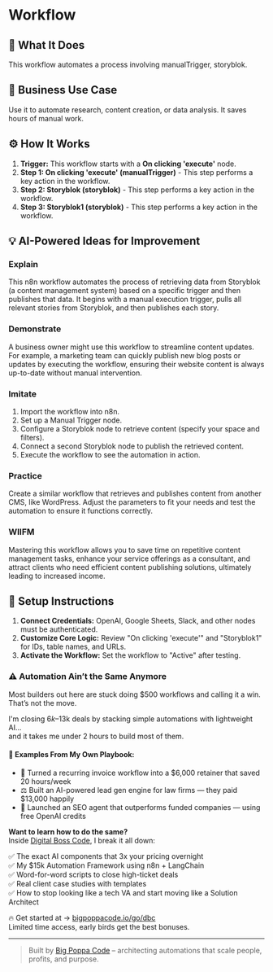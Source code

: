 # Workflow

## 🚀 What It Does
This workflow automates a process involving manualTrigger, storyblok.

## 💼 Business Use Case
Use it to automate research, content creation, or data analysis. It saves hours of manual work.

## ⚙️ How It Works
1.  **Trigger:** This workflow starts with a **On clicking 'execute'** node.
2. **Step 1: On clicking 'execute' (manualTrigger)** - This step performs a key action in the workflow.
3. **Step 2: Storyblok (storyblok)** - This step performs a key action in the workflow.
4. **Step 3: Storyblok1 (storyblok)** - This step performs a key action in the workflow.

## 💡 AI-Powered Ideas for Improvement
### Explain
This n8n workflow automates the process of retrieving data from Storyblok (a content management system) based on a specific trigger and then publishes that data. It begins with a manual execution trigger, pulls all relevant stories from Storyblok, and then publishes each story.

### Demonstrate
A business owner might use this workflow to streamline content updates. For example, a marketing team can quickly publish new blog posts or updates by executing the workflow, ensuring their website content is always up-to-date without manual intervention.

### Imitate
1. Import the workflow into n8n.
2. Set up a Manual Trigger node.
3. Configure a Storyblok node to retrieve content (specify your space and filters).
4. Connect a second Storyblok node to publish the retrieved content.
5. Execute the workflow to see the automation in action.

### Practice
Create a similar workflow that retrieves and publishes content from another CMS, like WordPress. Adjust the parameters to fit your needs and test the automation to ensure it functions correctly.

### WIIFM
Mastering this workflow allows you to save time on repetitive content management tasks, enhance your service offerings as a consultant, and attract clients who need efficient content publishing solutions, ultimately leading to increased income.

## 🔧 Setup Instructions
1. **Connect Credentials:** OpenAI, Google Sheets, Slack, and other nodes must be authenticated.
2. **Customize Core Logic:** Review "On clicking 'execute'" and "Storyblok1" for IDs, table names, and URLs.
3. **Activate the Workflow:** Set the workflow to "Active" after testing.

### ⚠️ Automation Ain’t the Same Anymore

Most builders out here are stuck doing $500 workflows and calling it a win.  
That’s not the move.  

I'm closing $6k–$13k deals by stacking simple automations with lightweight AI...  
and it takes me under 2 hours to build most of them.

#### 🧠 Examples From My Own Playbook:
- 🔁 Turned a recurring invoice workflow into a $6,000 retainer that saved 20 hours/week  
- ⚖️ Built an AI-powered lead gen engine for law firms — they paid $13,000 happily  
- 🚀 Launched an SEO agent that outperforms funded companies — using free OpenAI credits  

**Want to learn how to do the same?**  
Inside [Digital Boss Code](https://bigpoppacode.io/go/dbc), I break it all down:

✅ The exact AI components that 3x your pricing overnight  
✅ My $15k Automation Framework using n8n + LangChain  
✅ Word-for-word scripts to close high-ticket deals  
✅ Real client case studies with templates  
✅ How to stop looking like a tech VA and start moving like a Solution Architect  

🔥 Get started at → [bigpoppacode.io/go/dbc](https://bigpoppacode.io/go/dbc)  
Limited time access, early birds get the best bonuses.

---
> Built by [Big Poppa Code](https://bigpoppacode.io) – architecting automations that scale people, profits, and purpose.

